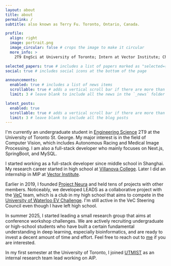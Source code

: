 ```yaml
---
layout: about
title: about
permalink: /
subtitle: also known as Terry Fu. Toronto, Ontario, Canada.

profile:
  align: right
  image: portrait.png
  image_circular: false # crops the image to make it circular
  more_info: >
    2T9 EngSci at University of Toronto; Intern at Vector Institute; Chief of Project Neura

selected_papers: true # includes a list of papers marked as "selected={true}"
social: true # includes social icons at the bottom of the page

announcements:
  enabled: true # includes a list of news items
  scrollable: true # adds a vertical scroll bar if there are more than 3 news items
  limit: 3 # leave blank to include all the news in the `_news` folder

latest_posts:
  enabled: true
  scrollable: true # adds a vertical scroll bar if there are more than 3 new posts items
  limit: 3 # leave blank to include all the blog posts
---
```


I'm currently an undergraduate student in [Engineering Science](https://engsci.utoronto.ca) 2T9 at the University of
Toronto St. George. My major interest is in the field of Computer Vision, which includes Autonomous Racing and Medical
Image Processing. I am also a full-stack developer who mainly focuses on Next.js, SpringBoot, and MySQL.

I started working as a full-stack developer since middle school in Shanghai. My research career started in high school
at [Villanova College](https://www.villanovacollege.org). Later I did an internship in MIP at
[Vector Institute](https://vectorinstitute.ai).

Earlier in 2019, I founded [Project Neura](https://projectneura.org) and held tens of projects with other members.
Noticeably, we developed LEADS as a collaborative project with the
[VeC](https://www.villanovacollege.org/student-life/vec-project) team, which is a club in my high school that aims to
compete in the [University of Waterloo EV Challenge](https://uwaterloo.ca/electric-vehicle-challenge). I'm still active
in the VeC Steering Council even though I have left high school.

In summer 2025, I started leading a small research group that aims at conference workshop challenges. We are actively
recruiting undergraduate or high-school students who have built a certain fundamental understanding in deep learning,
especially bioinformatics, and are ready to invest a decent amount of time and effort. Feel free to reach out to
[me](mailto:terry.fu@projectneura.org) if you are interested.

In my first semester at the University of Toronto, I joined [UTMIST](https://www.utmist.ca) as an internal research
team lead working on AIP.